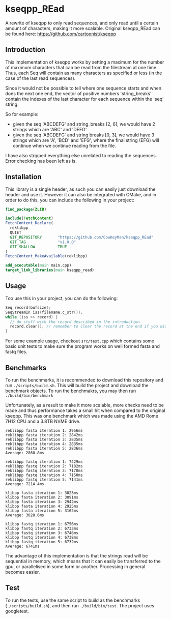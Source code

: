 # kseqpp_REad
A rewrite of kseqpp to only read sequences, and only read until a certain amount of characters, making it more scalable. Original kseqpp_REad can be found here: https://github.com/cartoonist/kseqpp

## Introduction

This implementation of kseqpp works by setting a maximum for the number of maximum characters that can be read from the filestream at one time. Thus, each Seq will contain as many characters as specified or less (in the case of the last read sequences).

Since it would not be possible to tell where one sequence starts and when does the next one end, the vector of positive numbers 'string_breaks' contain the indexes of the last character for each sequence within the 'seq' string.

So for example:
* given the seq 'ABCDEFG' and string_breaks [2, 6], we would have 2 strings which are 'ABC' and 'DEFG'
* given the seq 'ABCDEFG' and string breaks [0, 3], we would have 3 strings which are 'A', 'BCD' and 'EFG', where the final string (EFG) will continue when we continue reading from the file.

I have also stripped everything else unrelated to reading the sequences. Error checking has been left as is.

## Installation

This library is a single header, as such you can easily just download the header and use it. However it can also be integrated with CMake, and in order to do this, you can include the following in your project:

```Cmake
find_package(ZLIB)

include(FetchContent)
FetchContent_Declare(
  reklibpp
  QUIET
  GIT_REPOSITORY       "https://github.com/CowKeyMan/kseqpp_REad"
  GIT_TAG              "v1.0.0"
  GIT_SHALLOW          TRUE
)
FetchContent_MakeAvailable(reklibpp)

add_executable(main main.cpp)
target_link_libraries(main kseqpp_read)
```

## Usage
Too use this in your project, you can do the following:

```c++
Seq record(bufsize);
SeqStreamIn iss(filename.c_str());
while (iss >> record) {
  // do stuff with the record described in the introduction
  record.clear(); // remember to clear the record at the end if you wish to reuse it
}
```

For some example usage, checkout `src/test.cpp` which contains some basic unit tests to make sure the program works on well formed fasta and fastq files.

## Benchmarks

To run the benchmarks, it is recommended to download this repository and run `./scripts/build.sh`. This will build the project and download the benchmark objects. To run the benchmakrs, you may then run `./build/bin/benchmark`

Unfortunately, as a result to make it more scalable, more checks need to be made and thus performance takes a small hit when compared to the original kseqpp. This was one benchmark which was made using the AMD Rome 7H12 CPU and a 3.8TB NVME drive.

```
reklibpp fasta iteration 1: 2956ms
reklibpp fasta iteration 2: 2842ms
reklibpp fasta iteration 3: 2835ms
reklibpp fasta iteration 4: 2835ms
reklibpp fasta iteration 5: 2836ms
Average: 2860.8ms

reklibpp fastq iteration 1: 7429ms
reklibpp fastq iteration 2: 7182ms
reklibpp fastq iteration 3: 7170ms
reklibpp fastq iteration 4: 7150ms
reklibpp fastq iteration 5: 7141ms
Average: 7214.4ms

klibpp fasta iteration 1: 3023ms
klibpp fasta iteration 2: 3091ms
klibpp fasta iteration 3: 2942ms
klibpp fasta iteration 4: 2925ms
klibpp fasta iteration 5: 3162ms
Average: 3028.6ms

klibpp fastq iteration 1: 6756ms
klibpp fastq iteration 2: 6733ms
klibpp fastq iteration 3: 6746ms
klibpp fastq iteration 4: 6738ms
klibpp fastq iteration 5: 6732ms
Average: 6741ms
```

The advantage of this implementation is that the strings read will be sequential in memory, which means that it can easily be transferred to the gpu, or parallelised in some form or another. Processing in general becomes easier.

## Test

To run the tests, use the same script to build as the benchmarks (`./scripts/build.sh`), and then run `./build/bin/test`. The project uses googletest.
